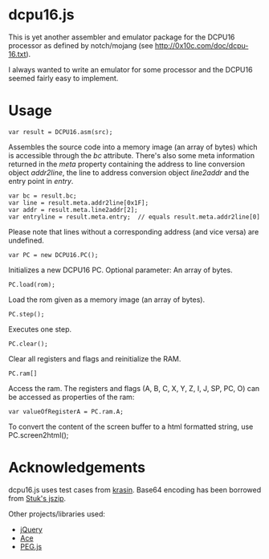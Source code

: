 dcpu16.js
=========

This is yet another assembler and emulator package for the DCPU16 processor as
defined by notch/mojang (see http://0x10c.com/doc/dcpu-16.txt).

I always wanted to write an emulator for some processor and the DCPU16 seemed
fairly easy to implement.

Usage
=====

	var result = DCPU16.asm(src);
Assembles the source code into a memory image (an array of bytes) which is accessible through the
*bc* attribute. There's also some meta information returned in the *meta* property containing the
address to line conversion object *addr2line*, the line to address conversion object *line2addr*
and the entry point in *entry*.

	var bc = result.bc;
	var line = result.meta.addr2line[0x1F];
	var addr = result.meta.line2addr[2];
	var entryline = result.meta.entry;  // equals result.meta.addr2line[0]

Please note that lines without a corresponding address (and vice versa) are undefined.

	var PC = new DCPU16.PC();
Initializes a new DCPU16 PC.
Optional parameter: An array of bytes.

	PC.load(rom);
Load the rom given as a memory image (an array of bytes).

	PC.step();
Executes one step.

	PC.clear();
Clear all registers and flags and reinitialize the RAM.

	PC.ram[]
Access the ram. The registers and flags (A, B, C, X, Y, Z, I, J, SP, PC, O) can
be accessed as properties of the ram:

	var valueOfRegisterA = PC.ram.A;

To convert the content of the screen buffer to a html formatted string, use
	PC.screen2html();

Acknowledgements
================

dcpu16.js uses test cases from [krasin](https://github.com/krasin/dcpu16-tests).
Base64 encoding has been borrowed from [Stuk's jszip](https://github.com/Stuk/jszip).

Other projects/libraries used:
* [jQuery](http://www.jquery.com)
* [Ace](http://ace.ajax.org/)
* [PEG.js](https://github.com/dmajda/pegjs)

